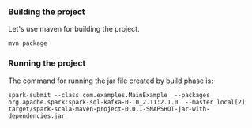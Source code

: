 ### Building the project
Let's use maven for building the project.
```
mvn package
```

### Running the project
The command for running the jar file created by build phase is:

```spark-submit --class com.examples.MainExample  --packages org.apache.spark:spark-sql-kafka-0-10_2.11:2.1.0  --master local[2] target/spark-scala-maven-project-0.0.1-SNAPSHOT-jar-with-dependencies.jar```

